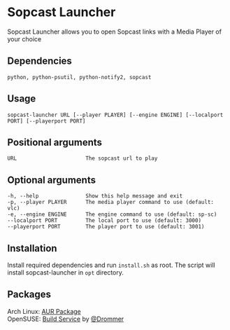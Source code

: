 # Sopcast Launcher
Sopcast Launcher allows you to open Sopcast links with a Media Player of your choice

## Dependencies
    python, python-psutil, python-notify2, sopcast

## Usage
    sopcast-launcher URL [--player PLAYER] [--engine ENGINE] [--localport PORT] [--playerport PORT]

## Positional arguments
    URL                      The sopcast url to play

## Optional arguments
    -h, --help               Show this help message and exit
    -p, --player PLAYER      The media player command to use (default: vlc)
    -e, --engine ENGINE      The engine command to use (default: sp-sc)
    --localport PORT         The local port to use (default: 3000)
    --playerport PORT        The player port to use (default: 3001)

## Installation
Install required dependencies and run `install.sh` as root. The script will install sopcast-launcher in `opt` directory.

## Packages
Arch Linux: [AUR Package](https://aur.archlinux.org/packages/sopcast-launcher)  
OpenSUSE: [Build Service](https://build.opensuse.org/project/show/home:drommer:p2pstreams) by [@Drommer](https://github.com/Drommer)
